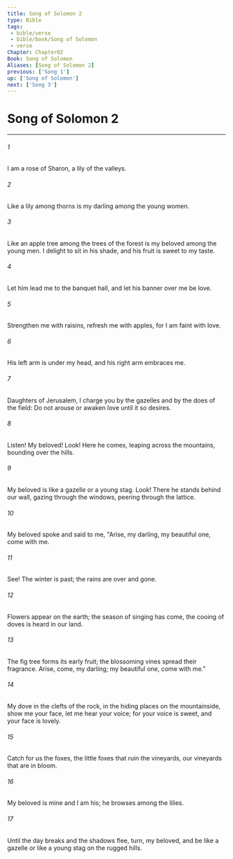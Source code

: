 ```yaml
---
title: Song of Solomon 2
type: Bible
tags:
 - bible/verse
 - bible/book/Song of Solomon
 - verse
Chapter: Chapter02
Book: Song of Solomon
Aliases: [Song of Solomon 2]
previous: ['Song 1']
up: ['Song of Solomon']
next: ['Song 3']
---
```

# Song of Solomon 2

***


###### 1 
I am a rose of Sharon, a lily of the valleys. 

###### 2 
Like a lily among thorns is my darling among the young women. 

###### 3 
Like an apple tree among the trees of the forest is my beloved among the young men. I delight to sit in his shade, and his fruit is sweet to my taste. 

###### 4 
Let him lead me to the banquet hall, and let his banner over me be love. 

###### 5 
Strengthen me with raisins, refresh me with apples, for I am faint with love. 

###### 6 
His left arm is under my head, and his right arm embraces me. 

###### 7 
Daughters of Jerusalem, I charge you by the gazelles and by the does of the field: Do not arouse or awaken love until it so desires. 

###### 8 
Listen! My beloved! Look! Here he comes, leaping across the mountains, bounding over the hills. 

###### 9 
My beloved is like a gazelle or a young stag. Look! There he stands behind our wall, gazing through the windows, peering through the lattice. 

###### 10 
My beloved spoke and said to me, "Arise, my darling, my beautiful one, come with me. 

###### 11 
See! The winter is past; the rains are over and gone. 

###### 12 
Flowers appear on the earth; the season of singing has come, the cooing of doves is heard in our land. 

###### 13 
The fig tree forms its early fruit; the blossoming vines spread their fragrance. Arise, come, my darling; my beautiful one, come with me." 

###### 14 
My dove in the clefts of the rock, in the hiding places on the mountainside, show me your face, let me hear your voice; for your voice is sweet, and your face is lovely. 

###### 15 
Catch for us the foxes, the little foxes that ruin the vineyards, our vineyards that are in bloom. 

###### 16 
My beloved is mine and I am his; he browses among the lilies. 

###### 17 
Until the day breaks and the shadows flee, turn, my beloved, and be like a gazelle or like a young stag on the rugged hills. 
